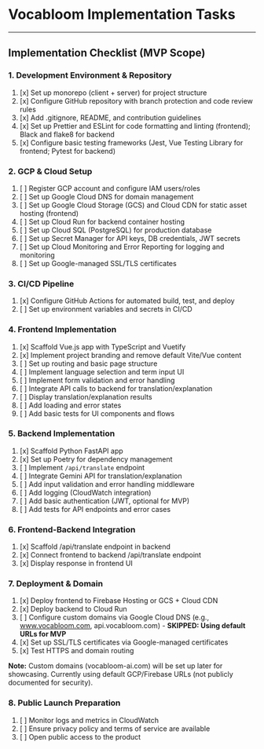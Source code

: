 # Vocabloom Implementation Tasks

---

## Implementation Checklist (MVP Scope)

### 1. Development Environment & Repository
1. [x] Set up monorepo (client + server) for project structure
2. [x] Configure GitHub repository with branch protection and code review rules
3. [x] Add .gitignore, README, and contribution guidelines
4. [x] Set up Prettier and ESLint for code formatting and linting (frontend); Black and flake8 for backend
5. [x] Configure basic testing frameworks (Jest, Vue Testing Library for frontend; Pytest for backend)

### 2. GCP & Cloud Setup
1. [ ] Register GCP account and configure IAM users/roles
2. [ ] Set up Google Cloud DNS for domain management
3. [ ] Set up Google Cloud Storage (GCS) and Cloud CDN for static asset hosting (frontend)
4. [ ] Set up Cloud Run for backend container hosting
5. [ ] Set up Cloud SQL (PostgreSQL) for production database
6. [ ] Set up Secret Manager for API keys, DB credentials, JWT secrets
7. [ ] Set up Cloud Monitoring and Error Reporting for logging and monitoring
8. [ ] Set up Google-managed SSL/TLS certificates

### 3. CI/CD Pipeline
1. [x] Configure GitHub Actions for automated build, test, and deploy
2. [ ] Set up environment variables and secrets in CI/CD

### 4. Frontend Implementation
1. [x] Scaffold Vue.js app with TypeScript and Vuetify
2. [x] Implement project branding and remove default Vite/Vue content
3. [ ] Set up routing and basic page structure
4. [ ] Implement language selection and term input UI
5. [ ] Implement form validation and error handling
6. [ ] Integrate API calls to backend for translation/explanation
7. [ ] Display translation/explanation results
8. [ ] Add loading and error states
9. [ ] Add basic tests for UI components and flows

### 5. Backend Implementation
1. [x] Scaffold Python FastAPI app
2. [x] Set up Poetry for dependency management
3. [ ] Implement `/api/translate` endpoint
4. [ ] Integrate Gemini API for translation/explanation
5. [ ] Add input validation and error handling middleware
6. [ ] Add logging (CloudWatch integration)
7. [ ] Add basic authentication (JWT, optional for MVP)
8. [ ] Add tests for API endpoints and error cases

### 6. Frontend-Backend Integration
1. [x] Scaffold /api/translate endpoint in backend
2. [x] Connect frontend to backend /api/translate endpoint
3. [x] Display response in frontend UI

### 7. Deployment & Domain
1. [x] Deploy frontend to Firebase Hosting or GCS + Cloud CDN
2. [x] Deploy backend to Cloud Run
3. [ ] Configure custom domains via Google Cloud DNS (e.g., www.vocabloom.com, api.vocabloom.com) - **SKIPPED: Using default URLs for MVP**
4. [x] Set up SSL/TLS certificates via Google-managed certificates
5. [x] Test HTTPS and domain routing

**Note:** Custom domains (vocabloom-ai.com) will be set up later for showcasing. Currently using default GCP/Firebase URLs (not publicly documented for security).

### 8. Public Launch Preparation
1. [ ] Monitor logs and metrics in CloudWatch
2. [ ] Ensure privacy policy and terms of service are available
3. [ ] Open public access to the product
